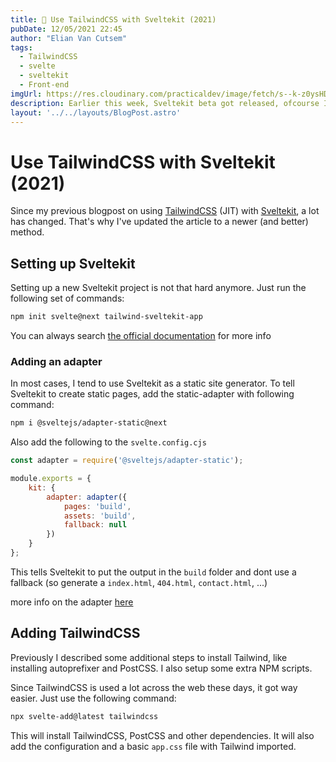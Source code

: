 ```yaml
---
title: 💄 Use TailwindCSS with Sveltekit (2021)
pubDate: 12/05/2021 22:45
author: "Elian Van Cutsem"
tags:
  - TailwindCSS
  - svelte
  - sveltekit
  - Front-end
imgUrl: https://res.cloudinary.com/practicaldev/image/fetch/s--k-z0ysHD--/c_imagga_scale,f_auto,fl_progressive,h_420,q_auto,w_1000/https://dev-to-uploads.s3.amazonaws.com/uploads/articles/p3nn57r52krvpdieblta.png
description: Earlier this week, Sveltekit beta got released, ofcourse I wanted to fiddle with it.
layout: '../../layouts/BlogPost.astro'
---
```


# Use TailwindCSS with Sveltekit (2021)

Since my previous blogpost on using [TailwindCSS](<https://tailwindcss.com/>) (JIT) with [Sveltekit](<https://kit.svelte.dev/>), a lot has changed. That's why I've updated the article to a newer (and better) method.

## Setting up Sveltekit

Setting up a new Sveltekit project is not that hard anymore. Just run the following set of commands:

```bash
npm init svelte@next tailwind-sveltekit-app
```

You can always search [the official documentation](<https://kit.svelte.dev/docs>) for more info

### Adding an adapter

In most cases, I tend to use Sveltekit as a static site generator. To tell Sveltekit to create static pages, add the static-adapter with following command:

```bash
npm i @sveltejs/adapter-static@next
```

Also add the following to the `svelte.config.cjs`

```js
const adapter = require('@sveltejs/adapter-static');

module.exports = {
	kit: {
		adapter: adapter({
			pages: 'build',
			assets: 'build',
			fallback: null
		})
	}
};
```

This tells Sveltekit to put the output in the `build` folder and dont use a fallback (so generate a `index.html`, `404.html`, `contact.html`, ...)

more info on the adapter [here](<https://kit.svelte.dev/docs#adapters-supported-environments-static-sites>)

## Adding TailwindCSS

Previously I described some additional steps to install Tailwind, like installing autoprefixer and PostCSS. I also setup some extra NPM scripts.

Since TailwindCSS is used a lot across the web these days, it got way easier. Just use the following command:

```bash
npx svelte-add@latest tailwindcss
```

This will install TailwindCSS, PostCSS and other dependencies. It will also add the configuration and a basic `app.css` file with Tailwind imported.